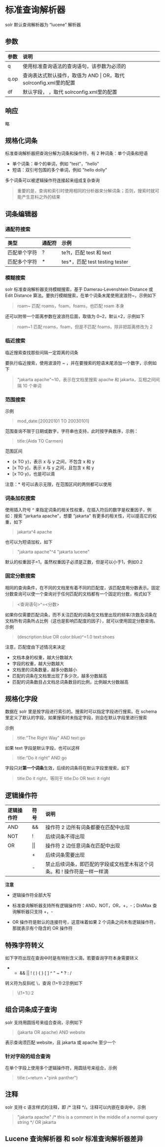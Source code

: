 # 标准查询解析器

solr 默认查询解析器为 “lucene” 解析器

## 参数

| 参数 | 说明 |
| :--- | :--- |
| q | 使用标准查询语法的查询语句，该参数为必须的 |
| q.op | 查询表达式默认操作，取值为 AND \| OR，取代 solrconfig.xml里的配置 |
| df | 默认字段， ，取代 solrconfig.xml里的配置 |

## 响应

略

## 规格化词条

标准查询解析器把查询分解为词条和操作符，有 2 种词条：单个词条和短语

* 单个词条：单个的单词，例如 "test"，"hello"
* 短语：双引号包围的多个单词，例如 "hello dolly"

多个词条可以被逻辑操作符连接起来组成复杂查询

> 重要的是，查询和索引时使用相同的分析器来分解词条；否则，搜索时就可能产生意料之外的结果

## 词条编辑器

### 通配符搜索

| 类型 | 通配符 | 示例 |
| :--- | :--- | :--- |
| 匹配单个字符 | ? | te?t，匹配 test 和 text |
| 匹配多个字符 | \* | tes\*，匹配 test testing tester |

### 模糊搜索

solr 标准查询解析器支持模糊搜索，基于 Damerau-Levenshtein Distance 或 Edit Distance 算法。要执行模糊搜索，在单个词条末尾使用波浪符~，示例如下

> roam~ 匹配 roams，foam，foams，也匹配 roam 本身

还可以附带一个距离参数在波浪符后面，取值为 0~2，默认=2，示例如下

> roam~1 匹配 roams，foam，但是不匹配 foams，除非把距离修改为 2

### 临近搜索

临近搜索查找那些间隔一定距离的词条

要执行临近搜索，使用波浪符 ~ ，并在要搜索的短语末尾添加一个数字，示例如下

> "jakarta apache"~10，表示在文档里搜索 apache 和 jakarta，互相之间间隔 10 个单词

### 范围搜索

示例

> mod\_date:\[20020101 TO 20030101\]

范围查询不限于日期或数字，字符串也支持，此时按字典数序，示例：

> title:{Aida TO Carmen}

范围区间

* {x TO y}，表示 x 与 y 之间，不包含 x 和 y
* \[x TO y\]，表示 x 与 y 之间，且包含 x 和 y
* \[x TO y}，也是可以滴

注意：\* 号可以表示无限，在范围区间的两侧都可以使用
### 词条加权搜索

使用插入符号 ^ 来指定词条的相关性权重，在插入符后的数字是权重因子，例如：搜索 "jarkarta apache"，想要 "jakarta" 有更多的相关性，可以提高它的权重，如下

> jakarta^4 apache

也可以为短语加权，如下

> "jakarta apache"^4 "jakarta lucene"

默认的权重因子=1，虽然权重因子必须是正数，但是可以小于1，例如0.2

### 固定分数搜索

相同的查询条件，在不同的文档里有着不同的匹配度，该匹配度用分数表示。固定分数查询可以使一个查询对于任何匹配的文档都有一个固定的分数，格式如下

> &lt;查询语句&gt;^=&lt;分数&gt;

如果你仅需要匹配词条，而不关注匹配的词条在文档里出现的频率\/次数及词条在文档所有词条所占比例（这也是影响匹配度的因子），就可以使用固定分数查询。示例

> \(description:blue OR color:blue\)^=1.0 text:shoes

注意，匹配度由下述情况来决定

* 文档本身的权重，越大分数越大
* 字段的权重，越大分数越大
* 文档里的词条数量，越多分数越小
* 匹配的词条在文档里出现了多少次，越多分数越高
* 匹配的词条数目占文档总词条数目的比例，比例越大分数越高

## 规格化字段

数据在 solr 里是按字段进行索引的。搜索时可以指定字段进行搜索。在 schema 里定义了默认的字段，如果搜索时未指定字段，则会在默认字段里进行搜索

示例

> title:"The Right Way" AND text:go

如果 text 字段是默认字段，也可以这样

> title:"Do it right" AND go

字段只对**第一个词条**生效，后续的词条将在默认字段里搜索，如下

> title:Do it right，等同于 title:Do OR text: it right

## 逻辑操作符

| 逻辑操作符 | 符号 | 说明 |
| :--- | :--- | :--- |
| AND | && | 操作符 2 边所有词条都要在匹配中出现 |
| NOT | ! | 后续词条不得出现 |
| OR | \|\| | 操作符 2 边任意词条在匹配中出现 |
|  | + | 后续词条需要出现 |
|  | - | 禁止后续词条，即匹配的字段或文档里木有这个词条。和 ! 操作符是一样一样滴 |

**注意**

* 逻辑操作符全部大写

* 标准查询解析器支持所有逻辑操作符：AND，NOT，OR，+，-；DisMax 查询解析器只支持 +，-

* OR 操作符是默认的连接符号，这意味着如果 2 个词条之间木有逻辑操作符，那就表示有个隐含的 OR 操作符

## 特殊字符转义

如下字符出现在查询中时是有特别含义滴，若要查询字符本身需要转义

+ - && \|\| ! \( \) { } \[ \] ^ " ~ \* ? : \/

转义符为反斜杠 \，查询 \(1+1\):2示例如下

> \\(1\+1\\)\:2

## 组合词条成子查询

solr 支持用圆括号来组合查询，示例如下

> \(jakarta OR apache\) AND website

表示查询须匹配 website，且 jakarta 或 apache 至少一个

### 针对字段的组合查询

在单个字段上使用多个逻辑操作符，用圆括号来组合，示例

> title:\(+return +"pink panther"\)

## 注释

 solr 支持 c 语言样式的注释，即 \/\* 注释 \*\/。注释可以内嵌在查询中，示例

> "jakarta apache" \/\* this is a comment in the middle of a normal query string \*\/ OR jakarta

## Lucene 查询解析器 和 solr 标准查询解析器差异

